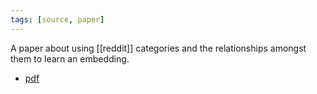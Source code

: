 ```yaml
---
tags: [source, paper]
---
```


A paper about using [[reddit]] categories and the relationships amongst them to learn an embedding.

- [pdf](http://csslab.cs.toronto.edu/gs/actdiv-www2019.pdf)